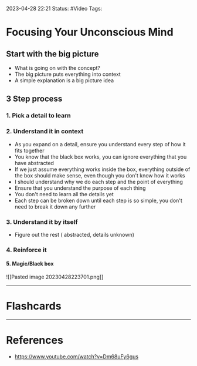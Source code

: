 2023-04-28 22:21
Status: #Video
Tags: 

# Focusing Your Unconscious Mind

## Start with the big picture
* What is going on with the concept?
* The big picture puts everything into context
* A simple explanation is a big picture idea

## 3 Step process

### 1. Pick a detail to learn
### 2. Understand it in context
* As you expand on a detail, ensure you understand every step of how it fits together
* You know that the black box works, you can ignore everything that you have abstracted
* If we just assume everything works inside the box, everything outside of the box should make sense, even though you don't know how it works
* I should understand why we do each step and the point of everything
* Ensure that you understand the purpose of each thing
* You don't need to learn all the details yet
* Each step can be broken down until each step is so simple, you don't need to break it down any further
### 3. Understand it by itself
* Figure out the rest ( abstracted, details unknown)
### 4. Reinforce it
#### 5. Magic/Black box

![[Pasted image 20230428223701.png]]


___
# Flashcards



---
# References
* https://www.youtube.com/watch?v=Dm68uFy6gus